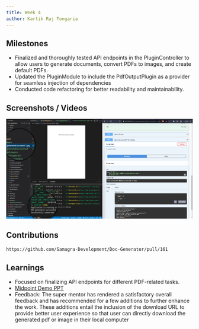 ```yaml
---
title: Week 4
author: Kartik Raj Tongaria  
---
```


## Milestones
- Finalized and thoroughly tested API endpoints in the PluginController to allow users to generate documents, convert PDFs to images, and create default PDFs.
-  Updated the PluginModule to include the PdfOutputPlugin as a provider for seamless injection of dependencies
- Conducted code refactoring for better readability and maintainability.

## Screenshots / Videos 

![Generated png](../../../../../assets/Generatepng.jpg)


## Contributions
    
    https://github.com/Samagra-Development/Doc-Generator/pull/161

## Learnings
- Focused on finalizing API endpoints for different PDF-related tasks.
- [Midpoint Demo PPT](https://docs.google.com/presentation/d/1N-jqXKSvWCSNwqow4lchJJjCMHcrleRfO7tm3ZIfMFk/edit?usp=sharing)
- Feedback: The super mentor has rendered a satisfactory overall feedback and has recommended for a few additions to further enhance the work. These additions entail the inclusion of the download URL to provide better user experience so that user can directly download the generated pdf or image in their local computer